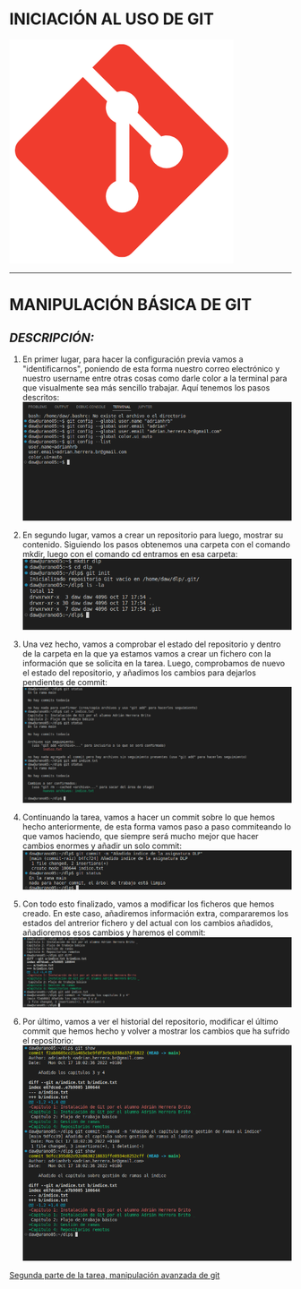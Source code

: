 # **INICIACIÓN AL USO DE GIT**

![](img/GIT.png)

-------

# MANIPULACIÓN BÁSICA DE GIT
## ***DESCRIPCIÓN:***
1. En primer lugar, para hacer la configuración previa vamos a "identificarnos", poniendo de esta forma nuestro correo electrónico y nuestro username entre otras cosas como darle color a la terminal para que visualmente sea más sencillo trabajar. Aquí tenemos los pasos descritos:  
![](img/cap1.png)  

2. En segundo lugar, vamos a crear un repositorio para luego, mostrar su contenido. Siguiendo los pasos obtenemos una carpeta con el comando mkdir, luego con el comando cd entramos en esa carpeta:  
![](img/cap2.png)  

3. Una vez hecho, vamos a comprobar el estado del repositorio y dentro de la carpeta en la que ya estamos vamos a crear un fichero con la información que se solicita en la tarea. Luego, comprobamos de nuevo el estado del repositorio, y añadimos los cambios para dejarlos pendientes de commit: ![](img/cap3.png)  

4. Continuando la tarea, vamos a hacer un commit sobre lo que hemos hecho anteriormente, de esta forma vamos paso a paso commiteando lo que vamos haciendo, que siempre será mucho mejor que hacer cambios enormes y añadir un solo commit: ![](img/cap4.png)  

5. Con todo esto finalizado, vamos a modificar los ficheros que hemos creado. En este caso, añadiremos información extra, compararemos los estados del antrerior fichero y del actual con los cambios añadidos, añadioremos esos cambios y haremos el commit: ![](img/cap5.png)  

6. Por último, vamos a ver el historial del repositorio, modificar el último commit que hemos hecho y volver a mostrar los cambios que ha sufrido el repositorio: ![](img/cap6.png)  

[Segunda parte de la tarea, manipulación avanzada de git](Tarea3.2/Readme.md)





